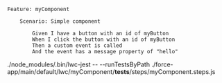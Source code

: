     Feature: myComponent

        Scenario: Simple component

            Given I have a button with an id of myButton
            When I click the button with an id of myButton
            Then a custom event is called
            And the event has a message property of "hello"
        

./node_modules/.bin/lwc-jest -- --runTestsByPath ./force-app/main/default/lwc/myComponent/__tests__/steps/myComponent.steps.js

